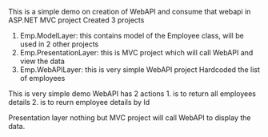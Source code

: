 This is a simple demo on creation of WebAPI and consume that webapi in ASP.NET MVC project
Created 3 projects
1. Emp.ModelLayer: this contains model of the Employee class, will be used in 2 other projects
2. Emp.PresentationLayer: this is MVC project which will call WebAPI and view the data
3. Emp.WebAPILayer: this is very simple WebAPI project
                  Hardcoded the list of employees
                 
This is very simple demo WebAPI has 2 actions 
      1. is to return all employees details
      2. is to reurn employee details by Id
      
Presentation layer nothing but MVC project will call WebAPI to display the data.
